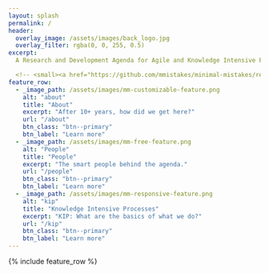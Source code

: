 ```yaml
---
layout: splash
permalink: /
header:
  overlay_image: /assets/images/back_logo.jpg
  overlay_filter: rgba(0, 0, 255, 0.5)
excerpt:
  A Research and Development Agenda for Agile and Knowledge Intensive Processes

  <!-- <small><a href="https://github.com/mmistakes/minimal-mistakes/releases/tag/4.17.2">Latest release v4.17.2</a></small> -->
feature_row:
  - _image_path: /assets/images/mm-customizable-feature.png
    alt: "about"
    title: "About"
    excerpt: "After 10+ years, how did we get here?"
    url: "/about"
    btn_class: "btn--primary"
    btn_label: "Learn more"
  - _image_path: /assets/images/mm-free-feature.png
    alt: "People"
    title: "People"
    excerpt: "The smart people behind the agenda."
    url: "/people"
    btn_class: "btn--primary"
    btn_label: "Learn more"
  - _image_path: /assets/images/mm-responsive-feature.png
    alt: "kip"
    title: "Knowledge Intensive Processes"
    excerpt: "KIP: What are the basics of what we do?"
    url: "/kip"
    btn_class: "btn--primary"
    btn_label: "Learn more"
---
```


{% include feature_row %}

<!--
## Sponsors:

[![OWSE](/assets/images/logo-owse.jpg)](http://www.owse.com.br)
-->
